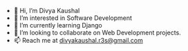 - 👋 Hi, I’m Divya Kaushal
- 👀 I’m interested in Software Development
- 🌱 I’m currently learning Django
- 💞️ I’m looking to collaborate on Web Development projects.
- 📫 Reach me at <a href= "mailto:divyakaushal.r3s@gmail.com"> divyakaushal.r3s@gmail.com </a> 

<!---
Divya91021/Divya91021 is a ✨ special ✨ repository because its `README.md` (this file) appears on your GitHub profile.
You can click the Preview link to take a look at your changes.
--->
